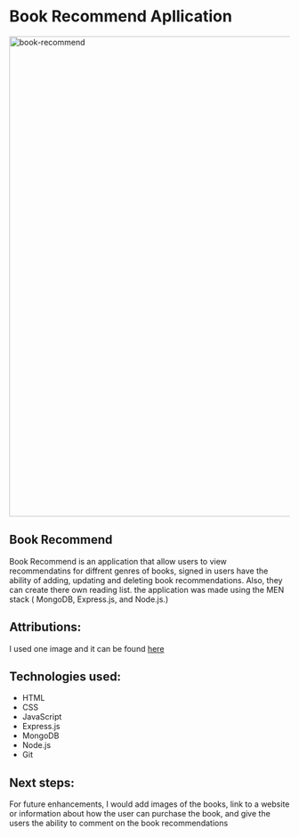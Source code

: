 <h1>Book Recommend Apllication</h1>
<img width="1898" height="863" alt="book-recommend" src="https://github.com/user-attachments/assets/fc98807f-5d79-4c86-842c-535210c8294e" />

<h2>Book Recommend</h2>
Book Recommend is an application that allow users to view recommendatins for diffrent genres of books, signed in users have the ability of adding, updating and deleting book recommendations. Also, they can create there own reading list. the application was made using the MEN stack ( MongoDB, Express.js, and Node.js.)

<h2>Attributions: </h2>
I used one image and it can be found  <a href="https://github.com/hudasul/Book-Recommend/blob/main/public/images/book.jpg">here</a>

<h2>Technologies used:</h2>
<ul>
  <li>HTML</li>
  <li>CSS</li>
  <li>JavaScript</li>
  <li>Express.js</li>
  <li>MongoDB</li>
  <li>Node.js</li>
  <li>Git</li>
</ul>


<h2>Next steps:</h2>
For future enhancements, I would add images of the books,  link to a website or information about how the user can purchase the book, and give the users the ability to comment on the book recommendations
